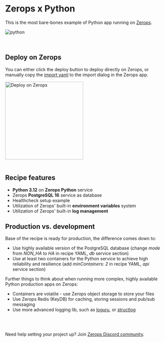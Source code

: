 # Zerops x Python
This is the most bare-bones example of Python app running on [Zerops](https://zerops.io).

![python](https://github.com/zeropsio/recipe-shared-assets/blob/main/covers/cover-python.png)

<br />

## Deploy on Zerops
You can either click the deploy button to deploy directly on Zerops, or manually copy the [import yaml](https://github.com/zeropsio/recipe-python/blob/main/zerops-project-import.yml) to the import dialog in the Zerops app.

<a href="https://app.zerops.io/recipe/python">
    <img width="250" alt="Deploy on Zerops" src="https://github.com/zeropsio/recipe-shared-assets/blob/main/deploy-button/deploy-button.png">
</a>

<br/>
<br/>

## Recipe features
- **Python 3.12** on **Zerops Python** service
- Zerops **PostgreSQL 16** service as database
- Healthcheck setup example
- Utilization of Zerops' built-in **environment variables** system
- Utilization of Zerops' built-in **log management**

## Production vs. development

Base of the recipe is ready for production, the difference comes down to:

- Use highly available version of the PostgreSQL database (change *mode* from *NON_HA* to *HA* in recipe YAML, *db* service section)
- Use at least two containers for the Python service to achieve high reliability and resilience (add *minContainers: 2* in recipe YAML, *api* service section)

Further things to think about when running more complex, highly available Python production apps on Zerops:

- Containers are volatile - use Zerops object storage to store your files
- Use Zerops Redis (KeyDB) for caching, storing sessions and pub/sub messaging
- Use more advanced logging lib, such as [loguru](https://github.com/Delgan/loguru), or [structlog](https://github.com/hynek/structlog)

<br/>
<br/>

Need help setting your project up? Join [Zerops Discord community](https://discord.com/invite/WDvCZ54).
